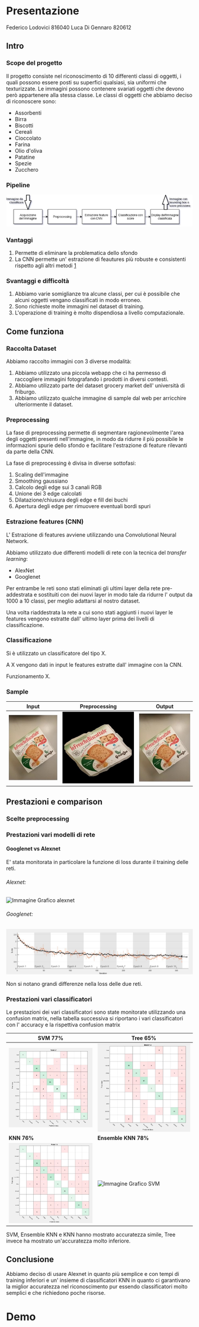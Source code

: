 # Presentazione
Federico Lodovici 816040
Luca Di Gennaro 820612

## Intro

### Scope del progetto

Il progetto consiste nel riconoscimento di 10 differenti classi di oggetti,
i quali possono essere posti su superfici qualsiasi, sia uniformi che
texturizzate.
Le immagini possono contenere svariati oggetti che devono però appartenere
alla stessa classe.
Le classi di oggetti che abbiamo deciso di riconoscere sono:
* Assorbenti
* Birra
* Biscotti
* Cereali
* Cioccolato
* Farina
* Olio d'oliva
* Patatine
* Spezie
* Zucchero

### Pipeline

![Pipeline](./pipelineh.jpeg)

### Vantaggi

1. Permette di eliminare la problematica dello sfondo
2. La CNN permette un' estrazione di feautures più robuste e consistenti
    rispetto agli altri metodi [1][1]


[1]: https://arxiv.org/abs/1403.6382

### Svantaggi e difficoltà

1. Abbiamo varie somiglianze tra alcune classi, per cui è possibile che alcuni
    oggetti vengano classificati in modo erroneo.
2. Sono richieste molte immagini nel dataset di training.
3. L'operazione di training è molto dispendiosa a livello computazionale.

## Come funziona

### Raccolta Dataset

Abbiamo raccolto immagini con 3 diverse modalità:

1. Abbiamo utilizzato una piccola webapp che ci ha permesso di raccogliere
    immagini fotografando i prodotti in diversi contesti.
2. Abbiamo utilizzato parte del dataset grocery market dell' università di
    friburgo.
3. Abbiamo utilizzato qualche immagine di sample dal web per arricchire
    ulteriormente il dataset.


### Preprocessing

  La fase di preprocessing permette di segmentare ragionevolmente l'area degli
  oggetti presenti nell'immagine, in modo da ridurre il più possibile le
  informazioni spurie dello sfondo e facilitare l'estrazione di
  feature rilevanti da parte della CNN.

  La fase di preprocessing è divisa in diverse sottofasi:
  1. Scaling dell'immagine
  2. Smoothing gaussiano
  3. Calcolo degli edge sui 3 canali RGB
  4. Unione dei 3 edge calcolati
  5. Dilatazione/chiusura degli edge e fill dei buchi
  6. Apertura degli edge per rimuovere eventuali bordi spuri

### Estrazione features (CNN)

L' Estrazione di features avviene utilizzando una Convolutional Neural Network.

Abbiamo utilizzato due differenti modelli di rete  con la tecnica del
*transfer learning*:
* AlexNet
* Googlenet

Per entrambe le reti sono stati eliminati gli ultimi layer della rete
pre-addestrata e sostituiti con dei nuovi layer in modo tale da ridurre
l' output da 1000 a 10 classi, per meglio adattarsi al nostro dataset.

Una volta riaddestrata la rete a cui sono stati aggiunti i nuovi layer le
features vengono estratte dall' ultimo layer prima dei livelli di classificazione.

### Classificazione

Si è utilizzato un classificatore del tipo X.

A X vengono dati in input le features estratte dall' immagine con la CNN.

Funzionamento X.


### Sample

| Input                       | Preprocessing                       | Output                       |
|-----------------------------|-------------------------------------|------------------------------|
| ![Immagine Input](./1.jpeg) | ![Immagine preprocessing](./2.jpeg) | ![Immagine Output](./1.jpeg) |

## Prestazioni e comparison

### Scelte preprocessing

### Prestazioni  vari modelli di rete

#### Googlenet vs Alexnet

E' stata monitorata in particolare la funzione di loss durante il training delle reti.

###### Alexnet:

![Immagine Grafico alexnet](/home/federico/git/Cashierless/alexnet.JPG)

###### Googlenet:

![Immagine Grafico googlenet](googlenet.JPG)

Non si notano grandi differenze nella loss delle due reti.

### Prestazioni vari classificatori

Le prestazioni dei vari classificatori sono state monitorate utilizzando una confusion matrix, nella tabella successiva si riportano i vari classificatori con l' accuracy e la rispettiva confusion matrix

| SVM 77%                                       | Tree 65%                                                     |
| --------------------------------------------- | ------------------------------------------------------------ |
| ![Immagine Grafico SVM](./SVM77%.JPG)         | ![Immagine Grafico SVM](./Mediumtree65%.JPG)                 |
| **KNN 76%**                                   | **Ensemble KNN 78%**                                         |
| ![Immagine Grafico SVM](./weightedknn76%.JPG) | ![Immagine Grafico SVM](/home/federico/git/Cashierless/EnsembleLearningSubspKNN78%.JPG) |

SVM, Ensemble KNN e KNN hanno mostrato accuratezza simile, Tree invece ha mostrato un'accuratezza molto inferiore.

## Conclusione

Abbiamo deciso di usare Alexnet in quanto più semplice e con tempi di training inferiori e un' insieme di classificatori KNN in quanto ci garantivano la miglior accuratezza nel riconoscimento pur essendo classificatori molto semplici e che richiedono poche risorse.

# Demo
